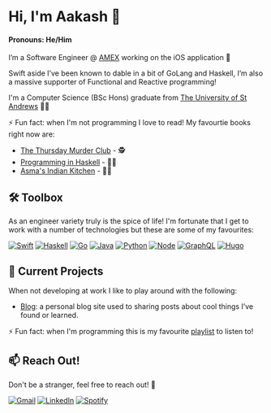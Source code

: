 <!--
**avbangar/avbangar** is a ✨ _special_ ✨ repository because its `README.md` (this file) appears on your GitHub profile.

Here are some ideas to get you started:

- 🔭 I’m currently working on ...
- 🌱 I’m currently learning ...
- 👯 I’m looking to collaborate on ...
- 🤔 I’m looking for help with ...
- 💬 Ask me about ...
- 📫 How to reach me: ...
- 😄 Pronouns: ...
- ⚡ Fun fact: ...
-->

# Hi, I'm Aakash 👋 
#### Pronouns: He/Him

I’m a Software Engineer @ [AMEX](https://www.americanexpress.com/en-gb/) working on the iOS application 🍏

Swift aside I’ve been known to dable in a bit of GoLang and Haskell, I’m also a massive supporter of Functional and Reactive programming!

I'm a Computer Science (BSc Hons) graduate from [The University of St Andrews](https://www.st-andrews.ac.uk) 👨‍🎓

⚡️ Fun fact: when I'm not programming I love to read! My favourtie books right now are:
- [The Thursday Murder Club](https://www.amazon.co.uk/Thursday-Murder-Club-Richard-Osman-ebook/dp/B07S5D5TH7/ref=sr_1_2?crid=MGXGEZQHJ849&dchild=1&keywords=thursday+murder+club&qid=1633426785&qsid=260-7721730-8848709&sprefix=thur%2Caps%2C167&sr=8-2&sres=0241425425%2CB07S5D5TH7%2C0241512425%2C9124145688%2CB082SWVZ2D%2CB08W46KZRP%2CB07MT6143M%2C1838774319%2C1838775382%2C1786892731%2C000843591X%2C1789315565%2CB08XWPHW17%2C152661491X%2C147119244X%2C0552172626&srpt=ABIS_BOOK) - 🕵️
- [Programming in Haskell](https://www.amazon.co.uk/Programming-Haskell-Graham-Hutton/dp/1316626229/ref=sr_1_1?crid=BWDB9HRV6KHB&dchild=1&keywords=programming+in+haskell&qid=1633426828&qsid=260-7721730-8848709&sprefix=programming+with+has%2Caps%2C157&sr=8-1&sres=1316626229%2C0521692695%2C1449335942%2CB0168SGGNC%2C4274067815%2C013484338X%2CB09B3G2DW7%2C3642320368%2C3642229409%2C161729540X%2C193435659X%2C3030769070%2C0596514980%2C1937785637%2C0134843460%2C1617290653&srpt=ABIS_BOOK) - 👨‍💻
- [Asma's Indian Kitchen](https://www.amazon.co.uk/Asmas-Indian-Kitchen-Home-cooked-Darjeeling/dp/1911595687/ref=sr_1_1?adgrpid=67518507011&dchild=1&gclid=EAIaIQobChMI3ufTufyy8wIVpWLmCh392wBzEAAYASAAEgL0ufD_BwE&hvadid=310644384628&hvdev=c&hvlocphy=9041127&hvnetw=g&hvqmt=b&hvrand=6423173866455492798&hvtargid=kwd-585400656667&hydadcr=12328_1769680&keywords=asma%27s+indian+kitchen&qid=1633426654&qsid=260-7721730-8848709&sr=8-1&sres=1911595687%2C9123761490%2C9123775408%2C9124025402%2CB00NLHJIIE%2C1408890674%2C1526601389%2C0241387566%2C1785031163%2C1941252095%2C1939754542%2C1787134636%2C178713461X%2C1848993269%2C024114633X%2C140888688X&srpt=ABIS_BOOK) - 👨‍🍳

## 🛠 Toolbox 

As an engineer variety truly is the spice of life! I'm fortunate that I get to work with a number of technologies but these are some of my favourites: 

<!-- Make your own badges: https://javascript.plainenglish.io/how-to-make-custom-language-badges-for-your-profile-using-shields-io-d2aeaf016b6b -->
<!-- Get your colours and logos here: https://simpleicons.org/ -->

[![Swift](https://img.shields.io/badge/-Swift-FA7343?logo=swift&logoColor=white&style=for-the-badge)](https://developer.apple.com/swift/)
[![Haskell](https://img.shields.io/badge/-haskell-5D4F85?logo=haskell&logoColor=white&style=for-the-badge)](https://www.haskell.org/)
[![Go](https://img.shields.io/badge/-go-00ADD8?logo=go&logoColor=white&style=for-the-badge)](https://golang.org)
[![Java](https://img.shields.io/badge/-java-007396?logo=java&logoColor=white&style=for-the-badge)](https://docs.oracle.com/en/java/)
[![Python](https://img.shields.io/badge/-python-3776AB?logo=python&logoColor=white&style=for-the-badge)](https://www.python.org)
[![Node](https://img.shields.io/badge/-node.js-339933?logo=node.js&logoColor=white&style=for-the-badge)](https://nodejs.org/en/)
[![GraphQL](https://img.shields.io/badge/-graphql-E10098?logo=graphql&logoColor=white&style=for-the-badge)](https://graphql.org)
[![Hugo](https://img.shields.io/badge/-hugo-FF4088?logo=hugo&logoColor=white&style=for-the-badge)](https://gohugo.io/)

## 🔭 Current Projects

When not developing at work I like to play around with the following: 

- [Blog](https://github.com/avbangar/blog): a personal blog site used to sharing posts about cool things I’ve found or learned.

⚡️ Fun fact: when I'm programming this is my favourite [playlist](https://open.spotify.com/playlist/7h1MwRW3y7I0ju5LTi9sCF?si=f8dfc0d1ba934428) to listen to!

## 📫 Reach Out!

Don't be a stranger, feel free to reach out! 🤙

[![Gmail](https://img.shields.io/badge/-gmail-EA4335?logo=gmail&logoColor=white&style=for-the-badge)](mailto:av6angar@gmail.com)
[![LinkedIn](https://img.shields.io/badge/-linkedin-0A66C2?logo=linkedin&logoColor=white&style=for-the-badge)](https://www.linkedin.com/in/avbangar)
[![Spotify](https://img.shields.io/badge/-spotify-1DB954?logo=spotify&logoColor=white&style=for-the-badge)](https://open.spotify.com/user/usoq1wskx23fbnwlf2vkqb595?si=f6a7e54034b64439)
